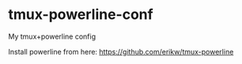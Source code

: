 tmux-powerline-conf
===================

My tmux+powerline config

Install powerline from here: https://github.com/erikw/tmux-powerline

